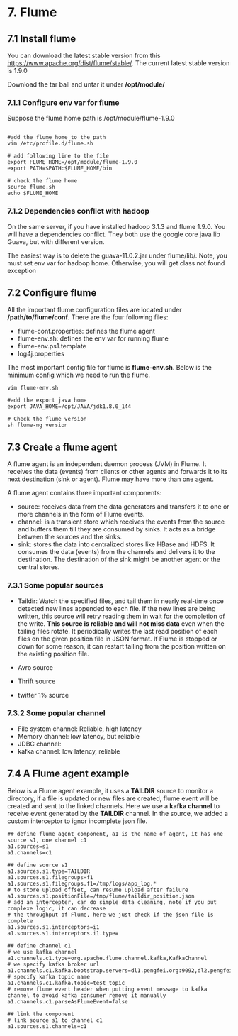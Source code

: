 # 7. Flume

## 7.1 Install flume
You can download the latest stable version from this https://www.apache.org/dist/flume/stable/.
The current latest stable version is 1.9.0

Download the tar ball and untar it under **/opt/module/**

### 7.1.1 Configure env var for flume
Suppose the flume home path is /opt/module/flume-1.9.0

```shell

#add the flume home to the path
vim /etc/profile.d/flume.sh

# add following line to the file
export FLUME_HOME=/opt/module/flume-1.9.0
export PATH=$PATH:$FLUME_HOME/bin

# check the flume home
source flume.sh 
echo $FLUME_HOME

```

### 7.1.2 Dependencies conflict with hadoop

On the same server, if you have installed hadoop 3.1.3 and flume 1.9.0. You will have a dependencies conflict. 
They both use the google core java lib Guava, but with different version. 

The easiest way is to delete the guava-11.0.2.jar under flume/lib/. Note, you must set env var for hadoop home. 
Otherwise, you will get class not found exception

## 7.2 Configure flume
All the important flume configuration files are located under **/path/to/flume/conf**. There are the four following 
files:

- flume-conf.properties: defines the flume agent
- flume-env.sh: defines the env var for running flume 
- flume-env.ps1.template
- log4j.properties

The most important config file for flume is **flume-env.sh**. Below is the minimum config which we need to run 
the flume.

```shell
vim flume-env.sh

#add the export java home
export JAVA_HOME=/opt/JAVA/jdk1.8.0_144

# Check the flume version
sh flume-ng version
```

## 7.3 Create a flume agent
A flume agent is an independent daemon process (JVM) in Flume. It receives the data (events) from clients or other 
agents and forwards it to its next destination (sink or agent). Flume may have more than one agent.

A flume agent contains three important components:
- source: receives data from the data generators and transfers it to one or more channels in the form of Flume events.
- channel: is a transient store which receives the events from the source and buffers them till they are consumed by 
  sinks. It acts as a bridge between the sources and the sinks.
- sink: stores the data into centralized stores like HBase and HDFS. It consumes the data (events) from the channels
  and delivers it to the destination. The destination of the sink might be another agent or the central stores.

### 7.3.1 Some popular sources
- Taildir: Watch the specified files, and tail them in nearly real-time once detected new lines appended to each file. 
  If the new lines are being written, this source will retry reading them in wait for the completion of the write.
  **This source is reliable and will not miss data** even when the tailing files rotate. It periodically writes the 
  last read position of each files on the given position file in JSON format. If Flume is stopped or down for some 
  reason, it can restart tailing from the position written on the existing position file.

- Avro source
- Thrift source 
  
- twitter 1% source 

### 7.3.2 Some popular channel
- File system channel: Reliable, high latency
- Memory channel: low latency, but reliable
- JDBC channel:
- kafka channel: low latency, reliable

## 7.4 A Flume agent example

Below is a Flume agent example, it uses a **TAILDIR** source to monitor a directory, if a file is updated or new
files are created, flume event will be created and sent to the linked channels. Here we use a **kafka channel**
to receive event generated by the **TAILDIR** channel. In the source, we added a custom interceptor to ignor
incomplete json file.

```text
## define flume agent component, a1 is the name of agent, it has one source s1, one channel c1
a1.sources=s1
a1.channels=c1

## define source s1
a1.sources.s1.type=TAILDIR
a1.sources.s1.filegroups=f1
a1.sources.s1.filegroups.f1=/tmp/logs/app_log.*
# to store upload offset, can resume upload after failure
a1.sources.s1.positionFile=/tmp/flume/taildir_position.json
# add an intercepter, can do simple data cleaning, note if you put complexe logic, it can decrease
# the throughput of Flume, here we just check if the json file is complete
a1.sources.s1.interceptors=i1
a1.sources.s1.interceptors.i1.type=

## define channel c1
# we use kafka channel
a1.channels.c1.type=org.apache.flume.channel.kafka,KafkaChannel
# we specify kafka broker url
a1.channels.c1.kafka.bootstrap.servers=dl1.pengfei.org:9092,dl2.pengfei.org:9092,dl3.pengfei.org:9092
# specify kafka topic name
a1.channels.c1.kafka.topic=test_topic
# remove flume event header when putting event message to kafka channel to avoid kafka consumer remove it manually
a1.channels.c1.parseAsFlumeEvent=false

## link the component
# link source s1 to channel c1
a1.sources.s1.channels=c1

```